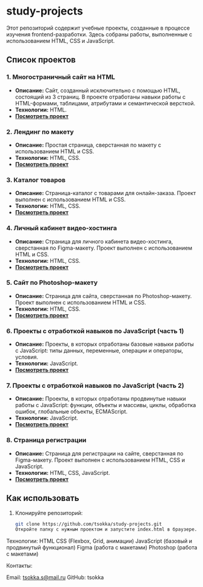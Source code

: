 # study-projects
Этот репозиторий содержит учебные проекты, созданные в процессе изучения frontend-разработки. Здесь собраны работы, выполненные с использованием HTML, CSS и JavaScript.

## Список проектов

### 1. Многостраничный сайт на HTML
- **Описание:** Сайт, созданный исключительно с помощью HTML, состоящий из 3 страниц. В проекте отработаны навыки работы с HTML-формами, таблицами, атрибутами и семантической версткой.
- **Технологии:** HTML.
- **[Посмотреть проект](/multipage)**

### 2. Лендинг по макету
- **Описание:** Простая страница, сверстанная по макету с использованием HTML и CSS.
- **Технологии:** HTML, CSS.
- **[Посмотреть проект](/landing-page)**

### 3. Каталог товаров
- **Описание:** Страница-каталог с товарами для онлайн-заказа. Проект выполнен с использованием HTML и CSS.
- **Технологии:** HTML, CSS.
- **[Посмотреть проект](/product-catalog)**

### 4. Личный кабинет видео-хостинга
- **Описание:** Страница для личного кабинета видео-хостинга, сверстанная по Figma-макету. Проект выполнен с использованием HTML и CSS.
- **Технологии:** HTML, CSS.
- **[Посмотреть проект](/video-hosting-dashboard)**

### 5. Сайт по Photoshop-макету
- **Описание:** Страница для сайта, сверстанная по Photoshop-макету. Проект выполнен с использованием HTML и CSS.
- **Технологии:** HTML, CSS.
- **[Посмотреть проект](/photoshop-layout)**

### 6. Проекты с отработкой навыков по JavaScript (часть 1)
- **Описание:** Проекты, в которых отработаны базовые навыки работы с JavaScript: типы данных, переменные, операции и операторы, условия.
- **Технологии:** JavaScript.
- **[Посмотреть проект](/js-basics-part1)**

### 7. Проекты с отработкой навыков по JavaScript (часть 2)
- **Описание:** Проекты, в которых отработаны продвинутые навыки работы с JavaScript: функции, объекты и массивы, циклы, обработка ошибок, глобальные объекты, ECMAScript.
- **Технологии:** JavaScript.
- **[Посмотреть проект](/js-basics-part2)**

### 8. Страница регистрации
- **Описание:** Страница для регистрации на сайте, сверстанная по Figma-макету. Проект выполнен с использованием HTML, CSS и JavaScript.
- **Технологии:** HTML, CSS, JavaScript.
- **[Посмотреть проект](/registration-form)**

## Как использовать
1. Клонируйте репозиторий:
   ```bash
   git clone https://github.com/tsokka/study-projects.git
   Откройте папку с нужным проектом и запустите index.html в браузере.
   
Технологии:
HTML
CSS (Flexbox, Grid, анимации)
JavaScript (базовый и продвинутый функционал)
Figma (работа с макетами)
Photoshop (работа с макетами)

Контакты:

Email: tsokka.s@mail.ru
GitHub: tsokka
   
